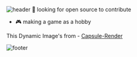 ![header](https://capsule-render.vercel.app/api?type=wave&color=auto&height=300&section=header&text=capsule%20render&fontSize=90)
🤔 looking for open source to contribute



- :video_game: making a game as a hobby







This Dynamic Image's from - [Capsule-Render](https://github.com/kyechan99/capsule-render)







![footer](https://capsule-render.vercel.app/api?type=wave&color=gradient&height=150&section=footer)
